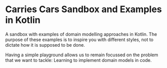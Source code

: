 # Carries Cars Sandbox and Examples in Kotlin
A sandbox with examples of domain modelling approaches in Kotlin. The purpose of these examples is to inspire you with different styles, not to dictate how it is supposed to be done.

Having a simple playground allows us to remain focussed on the problem that we want to tackle: Learning to implement domain models in code.
